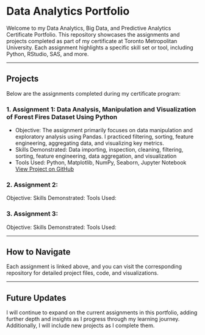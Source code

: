 # Data Analytics Portfolio
Welcome to my Data Analytics, Big Data, and Predictive Analytics Certificate Portfolio.
This repository showcases the assignments and projects completed as part of my certificate at Toronto Metropolitan University. Each assignment highlights a specific skill set or tool, including Python, RStudio, SAS, and more.

---
## Projects

Below are the assignments completed during my certificate program:

### 1. Assignment 1: Data Analysis, Manipulation and Visualization of Forest Fires Dataset Using Python
 - Objective: The assignment primarily focuses on data manipulation and exploratory analysis using Pandas. I practiced filtering, sorting, feature engineering, aggregating data, and visualizing key metrics.
 - Skills Demonstrated: Data importing, inspection, cleaning, filtering, sorting, feature engineering, data aggregation, and visualization
 - Tools Used: Python, Matplotlib, NumPy, Seaborn, Jupyter Notebook
   [View Project on GitHub](https://github.com/joudisinjab/forest-fires)
   
### 2. Assignment 2: 
Objective: 
Skills Demonstrated: 
Tools Used: 

### 3. Assignment 3: 
Objective: 
Skills Demonstrated: 
Tools Used: 

---

## How to Navigate

Each assignment is linked above, and you can visit the corresponding repository for detailed project files, code, and visualizations.

---

## Future Updates

I will continue to expand on the current assignments in this portfolio, adding further depth and insights as I progress through my learning journey. Additionally, I will include new projects as I complete them.
